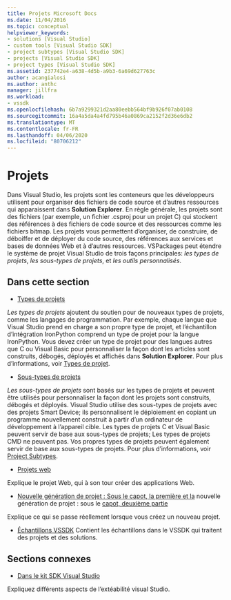 ```yaml
---
title: Projets Microsoft Docs
ms.date: 11/04/2016
ms.topic: conceptual
helpviewer_keywords:
- solutions [Visual Studio]
- custom tools [Visual Studio SDK]
- project subtypes [Visual Studio SDK]
- projects [Visual Studio SDK]
- project types [Visual Studio SDK]
ms.assetid: 237742e4-a638-4d5b-a9b3-6a69d627763c
author: acangialosi
ms.author: anthc
manager: jillfra
ms.workload:
- vssdk
ms.openlocfilehash: 6b7a9299321d2aa80eebb564bf9b926f07ab0108
ms.sourcegitcommit: 16a4a5da4a4fd795b46a0869ca2152f2d36e6db2
ms.translationtype: MT
ms.contentlocale: fr-FR
ms.lasthandoff: 04/06/2020
ms.locfileid: "80706212"
---
```

# <a name="projects"></a>Projets
Dans Visual Studio, les projets sont les conteneurs que les développeurs utilisent pour organiser des fichiers de code source et d’autres ressources qui apparaissent dans **Solution Explorer**. En règle générale, les projets sont des fichiers (par exemple, un fichier .csproj pour un projet C) qui stockent des références à des fichiers de code source et des ressources comme les fichiers bitmap. Les projets vous permettent d’organiser, de construire, de déboiffer et de déployer du code source, des références aux services et bases de données Web et à d’autres ressources. VSPackages peut étendre le système de projet Visual Studio de trois façons principales: *les types de projets*, *les sous-types de projets*, et *les outils personnalisés*.

## <a name="in-this-section"></a>Dans cette section
- [Types de projets](../../extensibility/internals/project-types.md)

 *Les types de projets* ajoutent du soutien pour de nouveaux types de projets, comme les langages de programmation. Par exemple, chaque langue que Visual Studio prend en charge a son propre type de projet, et l’échantillon d’intégration IronPython comprend un type de projet pour la langue IronPython. Vous devez créer un type de projet pour des langues autres que C ou Visual Basic pour personnaliser la façon dont les articles sont construits, débogés, déployés et affichés dans **Solution Explorer**. Pour plus d’informations, voir [Types de projet](../../extensibility/internals/project-types.md).

- [Sous-types de projets](../../extensibility/internals/project-subtypes.md)

 *Les sous-types de projets* sont basés sur les types de projets et peuvent être utilisés pour personnaliser la façon dont les projets sont construits, débogés et déployés. Visual Studio utilise des sous-types de projets avec des projets Smart Device; ils personnalisent le déploiement en copiant un programme nouvellement construit à partir d’un ordinateur de développement à l’appareil cible. Les types de projets C et Visual Basic peuvent servir de base aux sous-types de projets; Les types de projets CMD ne peuvent pas. Vos propres types de projets peuvent également servir de base aux sous-types de projets. Pour plus d’informations, voir [Project Subtypes](../../extensibility/internals/project-subtypes.md).

- [Projets web](../../extensibility/internals/web-projects.md)

 Explique le projet Web, qui à son tour créer des applications Web.

- [Nouvelle génération de projet : Sous le capot, la première et la](../../extensibility/internals/new-project-generation-under-the-hood-part-one.md) nouvelle génération de projet : sous le [capot, deuxième partie](../../extensibility/internals/new-project-generation-under-the-hood-part-two.md)

 Explique ce qui se passe réellement lorsque vous créez un nouveau projet.

- [Échantillons VSSDK](https://github.com/Microsoft/VSSDK-Extensibility-Samples) Contient les échantillons dans le VSSDK qui traitent des projets et des solutions.

## <a name="related-sections"></a>Sections connexes
- [Dans le kit SDK Visual Studio](../../extensibility/internals/inside-the-visual-studio-sdk.md)

 Expliquez différents aspects de l’extéabilité visual Studio.

